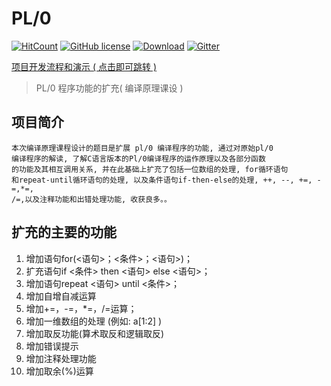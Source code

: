 # PL/0
[![HitCount](http://hits.dwyl.io/fyf2016/PL-0.svg)](http://hits.dwyl.io/fyf2016/PL-0) [![GitHub license](https://img.shields.io/github/license/fyf2016/PL-0.svg)](https://github.com/fyf2016/PL-0/blob/master/LICENSE) [![Download](https://img.shields.io/badge/downloads-master-orange.svg)](https://codeload.github.com/PL-0/zip/master) 
[![Gitter](https://img.shields.io/gitter/room/fyf2016/PL-0.svg)](https://gitter.im/PL-0/community?utm_source=share-link&utm_medium=link&utm_campaign=share-link)

[项目开发流程和演示 ( 点击即可跳转 )](https://fyf2016.github.io/2018/08/22/%E7%BC%96%E8%AF%91%E5%8E%9F%E7%90%86%E8%AF%BE%E8%AE%BE/)

>PL/0 程序功能的扩充( 编译原理课设 )

## 项目简介
    本次编译原理课程设计的题目是扩展 pl/0 编译程序的功能, 通过对原始pl/0
    编译程序的解读, 了解C语言版本的Pl/0编译程序的运作原理以及各部分函数
    的功能及其相互调用关系, 并在此基础上扩充了包括一位数组的处理, for循环语句
    和repeat-until循环语句的处理, 以及条件语句if-then-else的处理, ++, --, +=, -=,*=,
    /=,以及注释功能和出错处理功能, 收获良多。。

## 扩充的主要的功能

1. 增加语句for(<语句>；<条件>；<语句>)；	
2. 扩充语句if <条件> then <语句> else <语句>；	
3. 增加语句repeat <语句> until <条件>；	
4. 增加自增自减运算	
5. 增加+=，-=，*=，/=运算；	
6. 增加一维数组的处理 (例如:  a[1:2] )	
7. 增加取反功能(算术取反和逻辑取反)	
8. 增加错误提示	
9. 增加注释处理功能	
10. 增加取余(%)运算	

